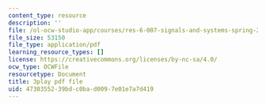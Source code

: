 ```yaml
---
content_type: resource
description: ''
file: /ol-ocw-studio-app/courses/res-6-007-signals-and-systems-spring-2011/4730355239bdc0bad0097e01e7a7d419_Q7aZNgY18b4.pdf
file_size: 53150
file_type: application/pdf
learning_resource_types: []
license: https://creativecommons.org/licenses/by-nc-sa/4.0/
ocw_type: OCWFile
resourcetype: Document
title: 3play pdf file
uid: 47303552-39bd-c0ba-d009-7e01e7a7d419
---
```

